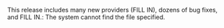This release includes many new providers (FILL IN), dozens of bug fixes, and FILL IN.: The system cannot find the file specified.
